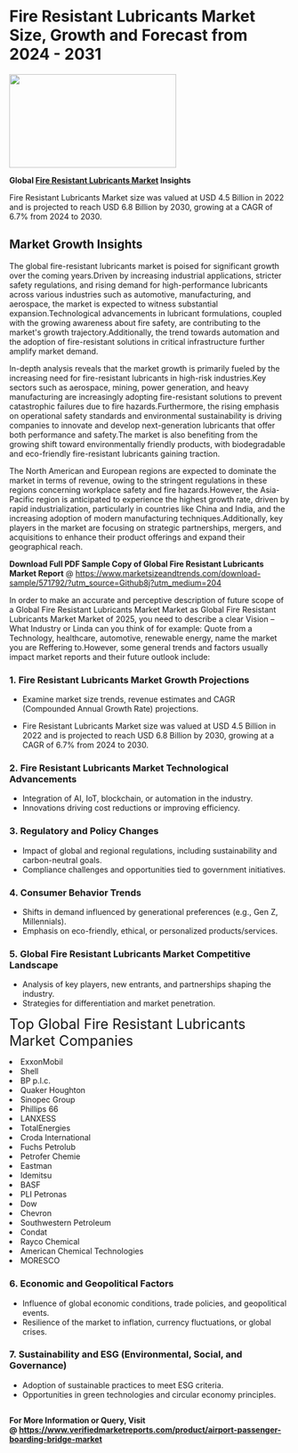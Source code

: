 <H1>Fire Resistant Lubricants Market Size, Growth and Forecast from 2024 - 2031</H1><img class="aligncenter size-medium wp-image-584254" src="https://thirdeyenews.in/wp-content/uploads/2024/09/Global-Market-Research-300x168.jpeg" alt="" width="300" height="168" /><p><strong>Global&nbsp;<a href="https://www.marketsizeandtrends.com/download-sample/571792/?utm_source=Github8j?utm_medium=204">Fire Resistant Lubricants Market</a> Insights</strong></p><p>Fire Resistant Lubricants Market size was valued at USD 4.5 Billion in 2022 and is projected to reach USD 6.8 Billion by 2030, growing at a CAGR of 6.7% from 2024 to 2030.</p><p><h2>Market Growth Insights</h2> <p>The global fire-resistant lubricants market is poised for significant growth over the coming years.Driven by increasing industrial applications, stricter safety regulations, and rising demand for high-performance lubricants across various industries such as automotive, manufacturing, and aerospace, the market is expected to witness substantial expansion.Technological advancements in lubricant formulations, coupled with the growing awareness about fire safety, are contributing to the market's growth trajectory.Additionally, the trend towards automation and the adoption of fire-resistant solutions in critical infrastructure further amplify market demand.</p> <p><a href="#"></a></p> <p>In-depth analysis reveals that the market growth is primarily fueled by the increasing need for fire-resistant lubricants in high-risk industries.Key sectors such as aerospace, mining, power generation, and heavy manufacturing are increasingly adopting fire-resistant solutions to prevent catastrophic failures due to fire hazards.Furthermore, the rising emphasis on operational safety standards and environmental sustainability is driving companies to innovate and develop next-generation lubricants that offer both performance and safety.The market is also benefiting from the growing shift toward environmentally friendly products, with biodegradable and eco-friendly fire-resistant lubricants gaining traction.</p> <p>The North American and European regions are expected to dominate the market in terms of revenue, owing to the stringent regulations in these regions concerning workplace safety and fire hazards.However, the Asia-Pacific region is anticipated to experience the highest growth rate, driven by rapid industrialization, particularly in countries like China and India, and the increasing adoption of modern manufacturing techniques.Additionally, key players in the market are focusing on strategic partnerships, mergers, and acquisitions to enhance their product offerings and expand their geographical reach.</p> <p></p><p><span class=""><strong>Download Full PDF Sample Copy of Global Fire Resistant Lubricants Market Report</strong> @ <a href="https://www.marketsizeandtrends.com/download-sample/571792/?utm_source=Github8j?utm_medium=204" target="_blank">https://www.marketsizeandtrends.com/download-sample/571792/?utm_source=Github8j?utm_medium=204</a></span></p><p>In order to make an accurate and perceptive description of future scope of a Global&nbsp;Fire Resistant Lubricants Market Market as Global&nbsp;Fire Resistant Lubricants Market Market of 2025, you need to describe a clear Vision &ndash; What Industry or Linda can you think of for example: Quote from a Technology, healthcare, automotive, renewable energy, name the market you are Reffering to.However, some general trends and factors usually impact market reports and their future outlook include:</p><h3>1.&nbsp;<strong>Fire Resistant Lubricants Market Growth Projections</strong></h3><ul><li>Examine market size trends, revenue estimates and CAGR (Compounded Annual Growth Rate) projections.</li><li><p>Fire Resistant Lubricants Market size was valued at USD 4.5 Billion in 2022 and is projected to reach USD 6.8 Billion by 2030, growing at a CAGR of 6.7% from 2024 to 2030.</p></li></ul><h3>2.&nbsp;<strong>Fire Resistant Lubricants Market Technological Advancements</strong></h3><ul><li>Integration of AI, IoT, blockchain, or automation in the industry.</li><li>Innovations driving cost reductions or improving efficiency.</li></ul><h3>3.&nbsp;<strong>Regulatory and Policy Changes</strong></h3><ul><li>Impact of global and regional regulations, including sustainability and carbon-neutral goals.</li><li>Compliance challenges and opportunities tied to government initiatives.</li></ul><h3>4.&nbsp;<strong>Consumer Behavior Trends</strong></h3><ul><li>Shifts in demand influenced by generational preferences (e.g., Gen Z, Millennials).</li><li>Emphasis on eco-friendly, ethical, or personalized products/services.</li></ul><h3>5.&nbsp;<strong>Global Fire Resistant Lubricants Market Competitive Landscape</strong></h3><ul><li>Analysis of key players, new entrants, and partnerships shaping the industry.</li><li>Strategies for differentiation and market penetration.</li></ul><p data-pm-slice="1 1 []"><span style="color: inherit; font-family: inherit; font-size: 25px;">Top Global Fire Resistant Lubricants Market Companies</span></p><div class="" data-test-id=""><p><li>ExxonMobil</li><li> Shell</li><li> BP p.l.c.</li><li> Quaker Houghton</li><li> Sinopec Group</li><li> Phillips 66</li><li> LANXESS</li><li> TotalEnergies</li><li> Croda International</li><li> Fuchs Petrolub</li><li> Petrofer Chemie</li><li> Eastman</li><li> Idemitsu</li><li> BASF</li><li> PLI Petronas</li><li> Dow</li><li> Chevron</li><li> Southwestern Petroleum</li><li> Condat</li><li> Rayco Chemical</li><li> American Chemical Technologies</li><li> MORESCO</li></p></div><h3>6.&nbsp;<strong>Economic and Geopolitical Factors</strong></h3><ul><li>Influence of global economic conditions, trade policies, and geopolitical events.</li><li>Resilience of the market to inflation, currency fluctuations, or global crises.</li></ul><h3>7.&nbsp;<strong>Sustainability and ESG (Environmental, Social, and Governance)</strong></h3><ul><li>Adoption of sustainable practices to meet ESG criteria.</li><li>Opportunities in green technologies and circular economy principles.</li></ul><h2><strong style="font-size: 14px;">For More Information or Query, Visit @&nbsp;</strong><a style="background-color: #ffffff; font-size: 14px;" href="https://www.marketsizeandtrends.com/report/fire-resistant-lubricants-market/" target="_blank">https://www.verifiedmarketreports.com/product/airport-passenger-boarding-bridge-market</a></h2>